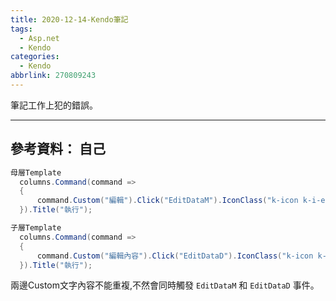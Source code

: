 ```yaml
---
title: 2020-12-14-Kendo筆記
tags:
  - Asp.net
  - Kendo
categories:
  - Kendo
abbrlink: 270809243
---
```

筆記工作上犯的錯誤。
<!-- more -->
---
參考資料：
自己
---

```c#
母層Template
  columns.Command(command =>
  {
      command.Custom("編輯").Click("EditDataM").IconClass("k-icon k-i-edit").HtmlAttributes(new { @class = "Edit_Column_Button" });
  }).Title("執行");

子層Template 
  columns.Command(command =>
  {
      command.Custom("編輯內容").Click("EditDataD").IconClass("k-icon k-i-edit").HtmlAttributes(new { @class = "Edit_Column_Button" });
  }).Title("執行");
```

兩邊Custom文字內容不能重複,不然會同時觸發 `EditDataM` 和 `EditDataD` 事件。

